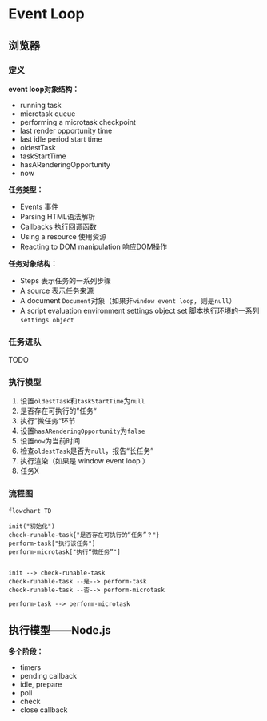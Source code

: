 # Event Loop

## 浏览器

### 定义

**event loop对象结构：**

- running task
- microtask queue
- performing a microtask checkpoint
- last render opportunity time
- last idle period start time
- oldestTask
- taskStartTime
- hasARenderingOpportunity
- now

**任务类型：**

- Events 事件
- Parsing HTML语法解析
- Callbacks 执行回调函数
- Using a resource 使用资源
- Reacting to DOM manipulation 响应DOM操作

**任务对象结构：**

- Steps 表示任务的一系列步骤
- A source 表示任务来源
- A document `Document`对象（如果非`window event loop`，则是`null`）
- A script evaluation environment settings object set 脚本执行环境的一系列`settings object`

### 任务进队

TODO

### 执行模型

1. 设置`oldestTask`和`taskStartTime`为`null`
2. 是否存在可执行的”任务“
3. 执行”微任务“环节
4. 设置`hasARenderingOpportunity`为`false`
5. 设置`now`为当前时间
6. 检查`oldestTask`是否为`null`，报告“长任务”
7. 执行渲染（如果是 window event loop ）
8. 任务X

### 流程图

```mermaid
flowchart TD

init("初始化")
check-runable-task{"是否存在可执行的“任务”？"}
perform-task["执行该任务"]
perform-microtask["执行“微任务”"]


init --> check-runable-task
check-runable-task --是--> perform-task
check-runable-task --否--> perform-microtask

perform-task --> perform-microtask

```

## 执行模型——Node.js

**多个阶段：**

- timers
- pending callback
- idle, prepare
- poll
- check
- close callback
